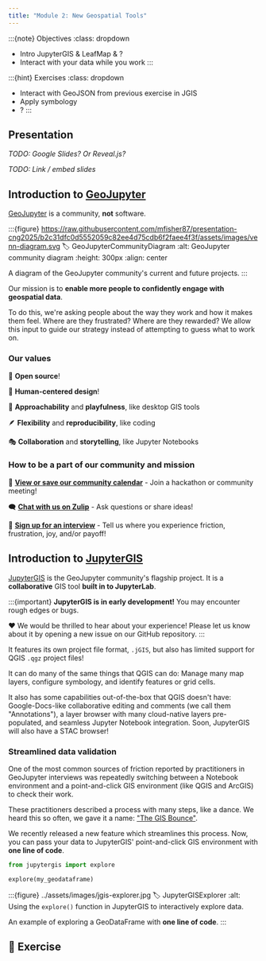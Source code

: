 ```yaml
---
title: "Module 2: New Geospatial Tools"
---
```


:::{note} Objectives
:class: dropdown

* Intro JupyterGIS & LeafMap & ?
* Interact with your data while you work
:::

:::{hint} Exercises
:class: dropdown

* Interact with GeoJSON from previous exercise in JGIS
* Apply symbology
* ?
:::


## Presentation

_TODO: Google Slides? Or Reveal.js?_

_TODO: Link / embed slides_


## Introduction to [GeoJupyter](https://geojupyter.org/)

[GeoJupyter](https://geojupyter.org/) is a community, **not** software.

:::{figure} https://raw.githubusercontent.com/mfisher87/presentation-cng2025/b2c31dfc0d5552059c82ee4d75cdb6f2faee4f3f/assets/images/venn-diagram.svg
:label: GeoJupyterCommunityDiagram
:alt: GeoJupyter community diagram
:height: 300px
:align: center

A diagram of the GeoJupyter community's current and future projects.
:::

Our mission is to **enable more people to confidently engage with geospatial data**.

To do this, we're asking people about the way they work and how it makes them feel.
Where are they frustrated? Where are they rewarded?
We allow this input to guide our strategy instead of attempting to guess what to work
on.


### Our values

🤗 **Open source**!

👤 **Human-centered design**!

🤸 **Approachability** and **playfulness**, like desktop GIS tools

🪶 **Flexibility** and **reproducibility**, like coding

🎭 **Collaboration** and **storytelling**, like Jupyter Notebooks


### How to be a part of our community and mission

📅 [**View or save our community calendar**](https://geojupyter.org/calendar) -
Join a hackathon or community meeting!

🗨️ [**Chat with us on Zulip**](https://jupyter.zulipchat.com/#narrow/channel/471314-geojupyter) -
Ask questions or share ideas!

🎤 [**Sign up for an interview**](https://geojupyter.org/interviews/sign-up.html) -
Tell us where you experience friction, frustration, joy, and/or payoff!



## Introduction to [JupyterGIS](https://jupytergis.readthedocs.io/en/latest/)

[JupyterGIS](https://jupytergis.readthedocs.io/en/latest/) is the GeoJupyter community's flagship project.
It is a **collaborative** GIS tool **built in to JupyterLab**.

:::{important}
**JupyterGIS is in early development!**
You may encounter rough edges or bugs.

❤️ We would be thrilled to hear about your experience!
Please let us know about it by opening a new issue on our GitHub repository.
:::

It features its own project file format, `.jGIS`, but also has limited support for QGIS
`.qgz` project files!

It can do many of the same things that QGIS can do:
Manage many map layers,
configure symbology,
and identify features or grid cells.

It also has some capabilities out-of-the-box that QGIS doesn't have:
Google-Docs-like collaborative editing and comments (we call them "Annotations"),
a layer browser with many cloud-native layers pre-populated,
and seamless Jupyter Notebook integration.
Soon, JupyterGIS will also have a STAC browser!


### Streamlined data validation

One of the most common sources of friction reported by practitioners in GeoJupyter
interviews was repeatedly switching between a Notebook environment and a point-and-click
GIS environment (like QGIS and ArcGIS) to check their work.

These practitioners described a process with many steps, like a dance. We heard this so
often, we gave it a name:
["The GIS Bounce"](https://geojupyter.org/blog/20250410-community-insight-gis-bounce/).

We recently released a new feature which streamlines this process.
Now, you can pass your data to JupyterGIS' point-and-click GIS environment with
**one line of code**.

```python
from jupytergis import explore

explore(my_geodataframe)
```

:::{figure} ../assets/images/jgis-explorer.jpg
:label: JupyterGISExplorer
:alt: Using the `explore()` function in JupyterGIS to interactively explore data.

An example of exploring a GeoDataFrame with **one line of code**.
:::


## 💪 Exercise
